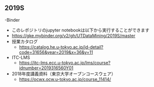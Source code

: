 ## 2019S
-Binder
  - このレポジトリのjupyter notebookは以下から実行することができます
  - https://gke.mybinder.org/v2/gh/UTDataMining/2019S/master
- 授業カタログ
  - https://catalog.he.u-tokyo.ac.jp/jd-detail?code=31656&year=2019&x=36&y=11
- ITC-LMS
  - https://itc-lms.ecc.u-tokyo.ac.jp/lms/course?idnumber=2019316560Y01
- 2018年度講義資料（東京大学オープンコースウェア）
  - https://ocwx.ocw.u-tokyo.ac.jp/course_11414/
